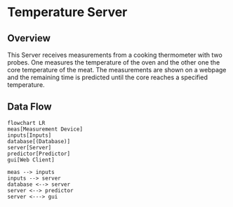 # Temperature Server

## Overview

This Server receives measurements from a cooking thermometer with two probes. One measures the temperature of the oven and the other one the core temperature of the meat. The measurements are shown on a webpage and the remaining time is predicted until the core reaches a specified temperature.

## Data Flow

```mermaid
flowchart LR
meas[Measurement Device]
inputs[Inputs]
database[(Database)]
server[Server]
predictor[Predictor]
gui[Web Client]

meas --> inputs
inputs --> server
database <--> server
server <--> predictor
server <---> gui
```
